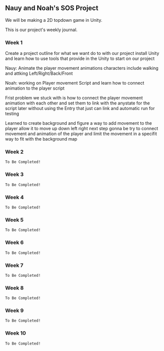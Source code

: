 Nauy and Noah's SOS Project
----

We will be making a 2D topdown game in Unity.

This is our project's weekly journal.

### Week 1
  Create a project outline for what we want do to with our project install Unity and learn how to use tools that provide in the Unity to start on our project

  Nauy: Animate the player movement animations characters include walking and attking Left/Right/Back/Front

  Noah: working on Player movement Script and learn how to connect animation to the player script 
  
  Frist problem we stuck with is how to connect the player movement animation with each other and set them to link with the anystate for the script later without using the Entry that just can link and automatic run for testing 
  
  Learned to create background and figure a way to add movement to the player allow it to move up down left right
  next step gonna be try to connect movement and animation of the player and limit the movement in a specifit way to fit with the background map
  

### Week 2
    To Be Completed!

### Week 3
    To Be Completed!

### Week 4
    To Be Completed!

### Week 5
    To Be Completed!

### Week 6
    To Be Completed!

### Week 7
    To Be Completed!

### Week 8
    To Be Completed!

### Week 9
    To Be Completed!

### Week 10
    To Be Completed!
